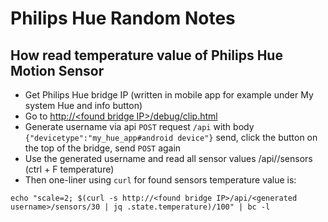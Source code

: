 # Philips Hue Random Notes

## How read temperature value of Philips Hue Motion Sensor

- Get Philips Hue bridge IP (written in mobile app for example under My system Hue and info button)
- Go to [http://\<found bridge IP\>/debug/clip.html]()
- Generate username via api `POST` request `/api` with body `{"devicetype":"my_hue_app#android device"}` send, click the button on the top of the bridge, send `POST` again
- Use the generated username and read all sensor values /api/<generated username>/sensors (ctrl + F temperature)
- Then one-liner using `curl` for found sensors temperature value is:

```
echo "scale=2; $(curl -s http://<found bridge IP>/api/<generated username>/sensors/30 | jq .state.temperature)/100" | bc -l
```
